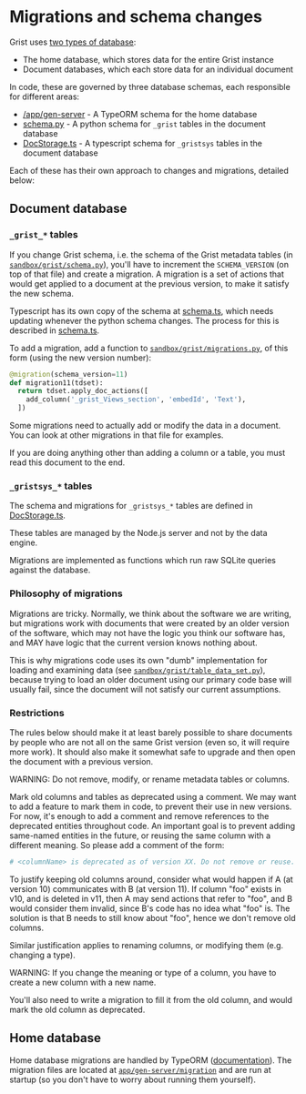# Migrations and schema changes

Grist uses [two types of database](database.md):
* The home database, which stores data for the entire Grist instance
* Document databases, which each store data for an individual document

In code, these are governed by three database schemas, each responsible for different areas:
* [/app/gen-server](/app/gen-server) - A TypeORM schema for the home database
* [schema.py](/sandbox/grist/schema.py) - A python schema for `_grist` tables in the document database
* [DocStorage.ts](/app/server/lib/DocStorage.ts) - A typescript schema for `_gristsys` tables in the document database

Each of these has their own approach to changes and migrations, detailed below:

## Document database
### `_grist_*` tables

If you change Grist schema, i.e. the schema of the Grist metadata tables (in [`sandbox/grist/schema.py`](../sandbox/grist/schema.py)), you'll have to increment the `SCHEMA_VERSION` (on top of that file) and create a migration. A migration is a set of actions that would get applied to a document at the previous version, to make it satisfy the new schema.

Typescript has its own copy of the schema at [schema.ts](/app/common/schema.ts), which needs updating whenever the python schema changes.
The process for this is described in [schema.ts](/app/common/schema.ts).

To add a migration, add a function to [`sandbox/grist/migrations.py`](/sandbox/grist/migrations.py), of this form (using the new version number):

```python
@migration(schema_version=11)
def migration11(tdset):
  return tdset.apply_doc_actions([
    add_column('_grist_Views_section', 'embedId', 'Text'),
  ])
```

Some migrations need to actually add or modify the data in a document. You can look at other migrations in that file for examples.

If you are doing anything other than adding a column or a table, you must read this document to the end.

### `_gristsys_*` tables

The schema and migrations for `_gristsys_*` tables are defined in [DocStorage.ts](/app/server/lib/DocStorage.ts).

These tables are managed by the Node.js server and not by the data engine.

Migrations are implemented as functions which run raw SQLite queries against the database.

### Philosophy of migrations

Migrations are tricky. Normally, we think about the software we are writing, but migrations work with documents that were created by an older version of the software, which may not have the logic you think our software has, and MAY have logic that the current version knows nothing about.

This is why migrations code uses its own "dumb" implementation for loading and examining data (see [`sandbox/grist/table_data_set.py`](../sandbox/grist/table_data_set.py)), because trying to load an older document using our primary code base will usually fail, since the document will not satisfy our current assumptions.

### Restrictions

The rules below should make it at least barely possible to share documents by people who are not all on the same Grist version (even so, it will require more work). It should also make it somewhat safe to upgrade and then open the document with a previous version.

WARNING: Do not remove, modify, or rename metadata tables or columns.

Mark old columns and tables as deprecated using a comment. We may want to add a feature to mark them in code, to prevent their use in new versions. For now, it's enough to add a comment and remove references to the deprecated entities throughout code. An important goal is to prevent adding same-named entities in the future, or reusing the same column with a different meaning. So please add a comment of the form:

```python
# <columnName> is deprecated as of version XX. Do not remove or reuse.
```

To justify keeping old columns around, consider what would happen if A (at version 10) communicates with B (at version 11). If column "foo" exists in v10, and is deleted in v11, then A may send actions that refer to "foo", and B would consider them invalid, since B's code has no idea what "foo" is. The solution is that B needs to still know about "foo", hence we don't remove old columns.

Similar justification applies to renaming columns, or modifying them (e.g. changing a type).

WARNING: If you change the meaning or type of a column, you have to create a new column with a new name.

You'll also need to write a migration to fill it from the old column, and would mark the old column as deprecated.

## Home database

Home database migrations are handled by TypeORM ([documentation](https://typeorm.io/migrations)). 
The migration files are located at [`app/gen-server/migration`](/app/gen-server/migration) and are run at startup (so you don't have to worry about running them yourself).

